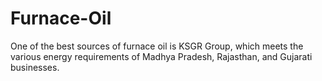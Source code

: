# Furnace-Oil
One of the best sources of furnace oil is KSGR Group, which meets the various energy requirements of Madhya Pradesh, Rajasthan, and Gujarati businesses. 
